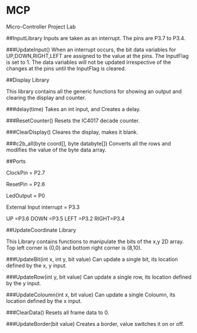 # MCP
Micro-Controller Project Lab

##InputLibrary
Inputs are taken as an interrupt. The pins are P3.7 to P3.4.

###UpdateInput()
When an interrupt occurs, the bit data variables for UP,DOWN,RIGHT,LEFT are assigned to the value at the pins.
The InputFlag is set to 1. The data variables will not be updated irrespective of the changes at the pins until the InputFlag is cleared.


##Display Library

This library contains all the generic functions for showing an output and clearing the display and counter.

###delay(time)
Takes an int input, and Creates a delay.

###ResetCounter()
Resets the IC4017 decade counter.

###ClearDisplay()
Cleares the display, makes it blank.

###c2b_all(byte coord[], byte databyte[])
Converts all the rows and modifies the value of the byte data array.

##Ports

ClockPin = P2.7

ResetPin = P2.6

LedOutput = P0

External Input interrupt = P3.3

UP   =P3.6
DOWN =P3.5
LEFT =P3.2
RIGHT=P3.4

##UpdateCoordinate Library

This Library contains functions to manipulate the bits of the x,y 2D array.
Top left corner is (0,0) and bottom right corner is (8,10).

###UpdateBit(int x, int y, bit value)
Can update a single bit, its location defined by the x, y input.

###UpdateRow(int y, bit value)
Can update a single row, its location defined by the y input.

###UpdateColoumn(int x, bit value)
Can update a single Coloumn, its location defined by the x input.

###ClearData()
Resets all frame data to 0.

###UpdateBorder(bit value)
Creates a border, value switches it on or off.
